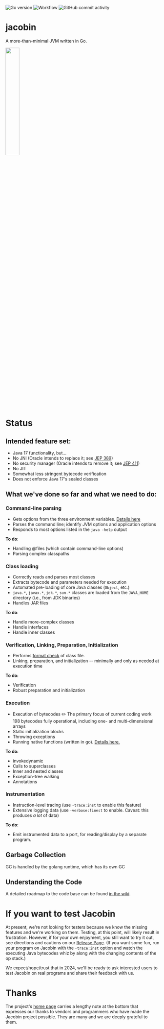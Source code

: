 ![Go version](https://img.shields.io/github/go-mod/go-version/platypusguy/jacobin?filename=src%2Fgo.mod)
![Workflow](https://github.com/platypusguy/jacobin/actions/workflows/go.yml/badge.svg)
<img alt="GitHub commit activity" src="https://img.shields.io/github/commit-activity/m/platypusguy/jacobin">
<!--
[![Go_report_card](https://img.shields.io/badge/go%20report-A+-brightgreen.svg?style=flat)](https://goreportcard.com/report/github.com/platypusguy/jacobin) -->
<!-- ![GitHub](https://img.shields.io/github/license/platypusguy/jacobin) -->

# jacobin

A more-than-minimal JVM written in Go. 

<img src="https://github.com/platypusguy/jacobin/blob/0aedac33af431ca3befd67d96d0d95db84096b0c/assets/img/JacobinLogo.jpg" width=30% height=30%>


# Status
## Intended feature set:
* Java 17 functionality, but...
* No JNI (Oracle intends to replace it; see [JEP 389](https://openjdk.java.net/jeps/389))
* No security manager (Oracle intends to remove it; see [JEP 411](https://openjdk.java.net/jeps/411))
* No JIT
* Somewhat less stringent bytecode verification
* Does not enforce Java 17's sealed classes

## What we've done so far and what we need to do:
### Command-line parsing
* Gets options from the three environment variables. [Details here](https://github.com/platypusguy/jacobin/wiki/Command-line-Processing)
* Parses the command line; identify JVM options and application options
* Responds to most options listed in the `java -help` output

**To do**:
 * Handling @files (which contain command-line options)
 * Parsing complex classpaths

### Class loading
* Correctly reads and parses most classes
* Extracts bytecode and parameters needed for execution
* Automated pre-loading of core Java classes (`Object`, etc.)
* `java.*`, `javax.*`, `jdk.*`, `sun.*` classes are loaded from the `JAVA_HOME` directory (i.e., from JDK binaries)
* Handles JAR files
  
**To do**:
* Handle more-complex classes
* Handle interfaces
* Handle inner classes

### Verification, Linking, Preparation, Initialization
* Performs [format check](https://docs.oracle.com/javase/specs/jvms/se11/html/jvms-4.html#jvms-4.8) of class file.
* Linking, preparation, and initialization -- minimally and only as needed at execution time

**To do:**
* Verification
* Robust preparation and initialization

### Execution
* Execution of bytecodes :pencil2: The primary focus of current coding work<br>
  198 bytecodes fully operational, including one- and multi-dimensional arrays
* Static initialization blocks
* Throwing exceptions
* Running native functions (written in go). [Details here.](https://github.com/platypusguy/jacobin/wiki/Native-golang-functions-methods )
  
**To do:**
* invokedynamic
* Calls to superclasses
* Inner and nested classes
* Exception-tree walking
* Annotations

### Instrumentation
* Instruction-level tracing (use `-trace:inst` to enable this feature)
* Extensive logging data (use `-verbose:finest` to enable. Caveat: this produces *a lot* of data)

**To do:**
* Emit instrumented data to a port, for reading/display by a separate program.

## Garbage Collection
GC is handled by the golang runtime, which has its own GC

## Understanding the Code
A detailed roadmap to the code base can be found [in the wiki](https://github.com/platypusguy/jacobin/wiki/Roadmap-to-Jacobin-source-code).

# If you want to test Jacobin
At present, we're not looking for testers because we know the missing features and we're working on them. Testing, at this point, will likely result in frustration. However, if for your own enjoyment, you still want to try it out, see directions and cautions on our [Release Page](https://github.com/platypusguy/jacobin/releases). (If you want some fun, run your program on Jacobin with the `-trace:inst` option and watch the executing Java bytecodes whiz by along with the changing contents of the op stack.) 

We expect/hope/trust that in 2024, we'll be ready to ask interested users to test Jacobin on real programs and share their feedback with us. 

# Thanks
The project's [home page](https://jacobin.org/) carries a lengthy note at the bottom that expresses our thanks to vendors and programmers who have made the Jacobin project possible. They are many and we are deeply grateful to them.
